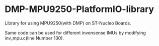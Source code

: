 # DMP-MPU9250-PlatformIO-library
Library for using MPU9250(with DMP) on ST-Nucleo Boards.


Same code can be used for different invensense IMUs by modifying inv_mpu.c(line Number 130).
